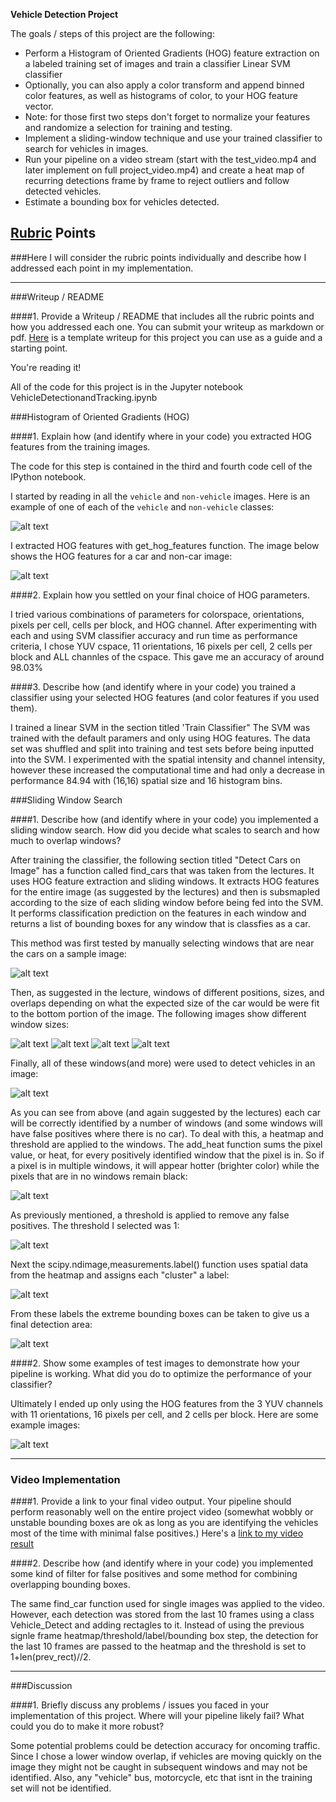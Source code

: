 
**Vehicle Detection Project**

The goals / steps of this project are the following:

* Perform a Histogram of Oriented Gradients (HOG) feature extraction on a labeled training set of images and train a classifier Linear SVM classifier
* Optionally, you can also apply a color transform and append binned color features, as well as histograms of color, to your HOG feature vector. 
* Note: for those first two steps don't forget to normalize your features and randomize a selection for training and testing.
* Implement a sliding-window technique and use your trained classifier to search for vehicles in images.
* Run your pipeline on a video stream (start with the test_video.mp4 and later implement on full project_video.mp4) and create a heat map of recurring detections frame by frame to reject outliers and follow detected vehicles.
* Estimate a bounding box for vehicles detected.

[//]: # (Image References)
[image1]: ./examples/car_not_car.png
[image2]: ./examples/HOG_example.png
[image3]: ./examples/windows1.png
[image4]: ./examples/windows2.png
[image5]: ./examples/windows3.png
[image6]: ./examples/windows4.png
[image7]: ./examples/windows_all.png
[image8]: ./examples/windows_vehicle_detect.png
[image9]: ./examples/heatmap.png
[image10]: ./examples/heatmap_threshold.png
[image11]: ./examples/lables_map.png
[image12]: ./examples/boxes.png
[image13]: ./examples/test_images_boxes.png
[image14]: ./examples/vehicle_detect.png
[video1]: ./project_video_out.mp4

## [Rubric](https://review.udacity.com/#!/rubrics/513/view) Points
###Here I will consider the rubric points individually and describe how I addressed each point in my implementation.  

---
###Writeup / README

####1. Provide a Writeup / README that includes all the rubric points and how you addressed each one.  You can submit your writeup as markdown or pdf.  [Here](https://github.com/udacity/CarND-Vehicle-Detection/blob/master/writeup_template.md) is a template writeup for this project you can use as a guide and a starting point.  

You're reading it!

All of the code for this project is in the Jupyter notebook VehicleDetectionandTracking.ipynb

###Histogram of Oriented Gradients (HOG)

####1. Explain how (and identify where in your code) you extracted HOG features from the training images.

The code for this step is contained in the third and fourth code cell of the IPython notebook.

I started by reading in all the `vehicle` and `non-vehicle` images.  Here is an example of one of each of the `vehicle` and `non-vehicle` classes:

![alt text][image1]

I extracted HOG features with get_hog_features function. The image below shows the HOG features for a car and non-car image:

![alt text][image2]


####2. Explain how you settled on your final choice of HOG parameters.

I tried various combinations of parameters for colorspace, orientations, pixels per cell, cells per block, and HOG channel. After experimenting with each and using SVM classifier accuracy and run time as performance criteria, I chose YUV cspace, 11 orientations, 16 pixels per cell, 2 cells per block and ALL channles of the cspace. This gave me an accuracy of around 98.03%

####3. Describe how (and identify where in your code) you trained a classifier using your selected HOG features (and color features if you used them).

I trained a linear SVM in the section titled 'Train Classifier" The SVM was trained with the default paramers and only using HOG features. The data set was shuffled and split into training and test sets before being inputted into the SVM. I experimented with the spatial intensity and channel intensity, however these increased the computational time and had only a decrease in performance 84.94 with (16,16) spatial size and 16 histogram bins. 

###Sliding Window Search

####1. Describe how (and identify where in your code) you implemented a sliding window search.  How did you decide what scales to search and how much to overlap windows?

After training the classifier, the following section titled "Detect Cars on Image" has a function called find_cars that was taken from the lectures. It uses HOG feature extraction and sliding windows. It extracts HOG features for the entire image (as suggested by the lectures) and then is subsmapled according to the size of each sliding window before being fed into the SVM. It performs classification prediction on the features in each window and returns a list of bounding boxes for any window that is classfies as a car.

This method was first tested by manually selecting windows that are near the cars on a sample image:

![alt text][image14]

Then, as suggested in the lecture, windows of different positions, sizes, and overlaps depending on what the expected size of the car would be were fit to the bottom portion of the image. The following images show different window sizes:

![alt text][image3]
![alt text][image4]
![alt text][image5]
![alt text][image6]

Finally, all of these windows(and more) were used to detect vehicles in an image:

![alt text][image7]

As you can see from above (and again suggested by the lectures) each car will be correctly identified by a number of windows (and some windows will have false positives where there is no car). To deal with this, a heatmap and threshold are applied to the windows. The add_heat function sums the pixel value, or heat, for every positively identified window that the pixel is in. So if a pixel is in multiple windows, it will appear hotter (brighter color) while the pixels that are in no windows remain black:

![alt text][image9]

As previously mentioned, a threshold is applied to remove any false positives. The threshold I selected was 1:

![alt text][image10]

Next the scipy.ndimage,measurements.label() function uses spatial data from the heatmap and assigns each "cluster" a label:

![alt text][image11]

From these labels the extreme bounding boxes can be taken to give us a final detection area:

![alt text][image8]

####2. Show some examples of test images to demonstrate how your pipeline is working.  What did you do to optimize the performance of your classifier?

Ultimately I ended up only using the HOG features from the 3 YUV channels with 11 orientations, 16 pixels per cell, and 2 cells per block. Here are some example images:

![alt text][image13]

---

### Video Implementation

####1. Provide a link to your final video output.  Your pipeline should perform reasonably well on the entire project video (somewhat wobbly or unstable bounding boxes are ok as long as you are identifying the vehicles most of the time with minimal false positives.)
Here's a [link to my video result](./project_video_out.mp4)


####2. Describe how (and identify where in your code) you implemented some kind of filter for false positives and some method for combining overlapping bounding boxes.

The same find_car function used for single images was applied to the video. However, each detection was stored from the last 10 frames using a class Vehicle_Detect and adding rectagles to it. Instead of using the previous signle frame heatmap/threshold/label/bounding box step, the detection for the last 10 frames are passed to the heatmap and the threshold is set to 1+len(prev_rect)//2.


---

###Discussion

####1. Briefly discuss any problems / issues you faced in your implementation of this project.  Where will your pipeline likely fail?  What could you do to make it more robust?

Some potential problems could be detection accuracy for oncoming traffic. Since I chose a lower window overlap, if vehicles are moving quickly on the image they might not be caught in subsequent windows and may not be identified. Also, any "vehicle" bus, motorcycle, etc that isnt in the training set will not be identified. 

